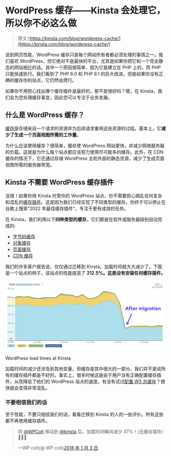 # WordPress 缓存——Kinsta 会处理它，所以你不必这么做

> 原文:[https://kinsta.com/blog/wordpress-cache/](https://kinsta.com/blog/wordpress-cache/)

说到网页性能，WordPress 缓存只是每个网站所有者都必须处理的事情之一。我们喜欢 WordPress，但它绝对不是最快的平台，尤其是如果你把它和一个完全静态的网站相比的话。其中一个原因很简单，因为它是建立在 PHP 上的，而 PHP 只能快速执行。我们看到了 PHP 8.0 和 PHP 8.1 的巨大改进，但是如果你没有正确的缓存你的站点，它仍然会爬行。

如果你不用担心找出哪个缓存插件是最好的，那不是很好吗？嗯，在 Kinsta，我们会为您处理缓存事宜，因此您可以专注于业务发展。

## 什么是 WordPress 缓存？

[缓存](https://kinsta.com/blog/what-is-cache/)是存储来自一个请求的资源并为后续请求重用这些资源的过程。基本上，它**减少了生成一个页面视图所需的工作量**。

为什么应该使用缓存？很简单，缓存使 WordPress 网站更快，并减少网络服务器的负载。这就是为什么每个站点都应该努力使用尽可能多的缓存。此外，在 CDN 缓存的情况下，它还通过存储 WordPress 主机外部的静态资源，减少了生成页面视图所需的服务器带宽。


## Kinsta 不需要 WordPress 缓存插件

没错！如果你用 Kinsta 托管你的 WordPress 站点，你不需要担心搞乱任何复杂和混乱的[缓存插件](https://kinsta.com/blog/wordpress-caching-plugins/)。这是因为我们已经实现了不同类型的缓存。你终于可以停止在谷歌上搜索“2022 年最佳缓存插件”，专注于更有成效的任务。

在 Kinsta，我们利用以下**四种类型的缓存**，它们都是在软件或服务器级别自动完成的:









*   [字节码缓存](#bytecode-cache)
*   [对象缓存](#object-cache)
*   [页面缓存](#page-cache)
*   [CDN 缓存](#cdn-cache)

我们的许多客户报告说，仅仅通过迁移到 Kinsta，加载时间就大大减少了。下面是一个站点的例子，该站点的性能提高了 **212.5%。这是没有安装任何缓存插件。**

![WordPress load times at Kinsta](img/695d33fb502a7f25462c804d03135742.png)

WordPress load times at Kinsta



加载时间的减少还涉及到其他变量，但缓存是其中很大的一部分。我们并不是说所有的缓存插件都是不好的，事实上，很多时候这是由于用户没有正确配置缓存插件，从而降低了他们的 WordPress 站点的速度。有没有试过[配置 W3 总缓存](https://kinsta.com/blog/w3-total-cache/)？很快就会变得非常混乱。

### 不要相信我们的话

至于性能，不要只相信我们的话，看看迁移到 Kinsta 的人的一些评价。所有这些都不再使用缓存插件。

> 将 [@WPColt](https://twitter.com/WPColt?ref_src=twsrc%5Etfw) 移动到 [@kinsta](https://twitter.com/kinsta?ref_src=twsrc%5Etfw) 后，加载时间瞬间减少 37%！(无缓存插件)🚀🚀🚀
> 
> —WP colt(@ WP colt)[2018 年 1 月 3 日](https://twitter.com/WPColt/status/948585957757988865?ref_src=twsrc%5Etfw)